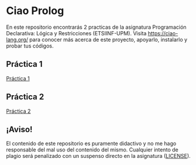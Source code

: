 # Ciao Prolog
En este repositorio encontrarás 2 practicas de la asignatura Programación Declarativa: Lógica y Restricciones (ETSIINF-UPM).
Visita https://ciao-lang.org/ para conocer más acerca de este proyecto, apoyarlo, instalarlo y probar tus códigos. 

## Práctica 1
[Práctica 1](practica1)

## Práctica 2
[Práctica 2](practica2)

## ¡Aviso!
El contenido de este repositorio es puramente didactivo y no me hago responsable del mal uso del contenido del mismo. Cualquier intento de plagio será penalizado con un suspenso directo en la asignatura ([LICENSE](LICENSE)).
